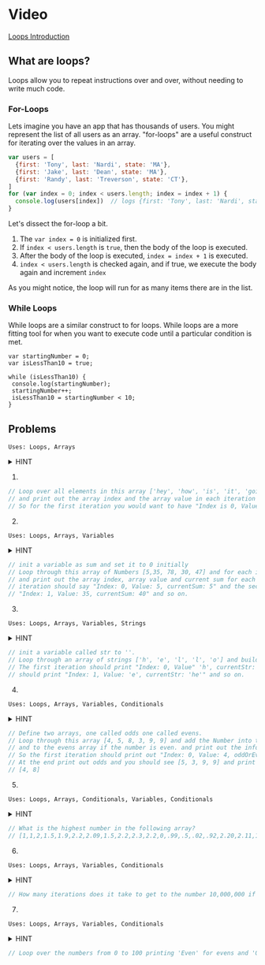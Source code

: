 # Video

[Loops Introduction](https://www.youtube.com/watch?v=xIEgFdwVY7o)

## What are loops?

Loops allow you to repeat instructions over and over, without needing to write much code.


### For-Loops

Lets imagine you have an app that has thousands of users. You might represent the list of all users as an array. "for-loops" are a useful construct for iterating over the values in an array.
```javascript
var users = [
  {first: 'Tony', last: 'Nardi', state: 'MA'},
  {first: 'Jake', last: 'Dean', state: 'MA'},
  {first: 'Randy', last: 'Treverson', state: 'CT'},
]
for (var index = 0; index < users.length; index = index + 1) {
  console.log(users[index])  // logs {first: 'Tony', last: 'Nardi', state: 'MA'} etc
}
```

Let's dissect the for-loop a bit.

1. The `var index = 0` is initialized first.
2. If `index < users.length` is `true`, then the body of the loop is executed.
3. After the body of the loop is executed, `index = index + 1` is executed.
4. `index < users.length` is checked again, and if true, we execute the body again and increment `index`

As you might notice, the loop will run for as many items there are in the list.

### While Loops

While loops are a similar construct to for loops. While loops are a more fitting tool for when you want to execute code until a particular condition is met.
```
var startingNumber = 0;
var isLessThan10 = true;

while (isLessThan10) {
 console.log(startingNumber);
 startingNumber++;
 isLessThan10 = startingNumber < 10;
}
```

## Problems

`Uses: Loops, Arrays`
<details><summary>HINT</summary>
  <p>
  
  <pre><code>
  var array = ['hey', 'how', 'is', 'it', 'going'];
  for () {
    
  }
  </code></pre>
  
  </p>
</details>

1.

```javascript
// Loop over all elements in this array ['hey', 'how', 'is', 'it', 'going']
// and print out the array index and the array value in each iteration of the loop.
// So for the first iteration you would want to have "Index is 0, Value is 'hey'" and so on.
```

2.
`Uses: Loops, Arrays, Variables`
<details><summary>HINT</summary><p>
  
  <pre><code>
  var sum = 0;
  var numbers = [5,35, 78, 30, 47];
  for () {
  
  }
</pre></code>
  
</p></details>

```javascript
// init a variable as sum and set it to 0 initially
// Loop through this array of Numbers [5,35, 78, 30, 47] and for each iteration add the value to sum
// and print out the array index, array value and current sum for each iteration so the first
// iteration should say "Index: 0, Value: 5, currentSum: 5" and the second iteration should say
// "Index: 1, Value: 35, currentSum: 40" and so on.
```
3.
`Uses: Loops, Arrays, Variables, Strings`
<details><summary>HINT</summary><p>
  
  <pre><code>
  var str = '';
  var strArray = ['h', 'e', 'l', 'l', 'o']
  for () {

  }
  </pre></code>
  
</p></details>

```javascript
// init a variable called str to ''.
// Loop through an array of strings ['h', 'e', 'l', 'l', 'o'] and build up str for each iteration.
// The first iteration should print "Index: 0, Value" 'h', currentStr: 'h'" and the second iteration
// should print "Index: 1, Value: 'e', currentStr: 'he'" and so on.
```

4.
`Uses: Loops, Arrays, Variables, Conditionals`
<details><summary>HINT</summary><p>
  
  <pre><code>
  var odds = [];
  var evens = [];
  var numbers = [4, 5, 8, 3, 9, 9];
  for () {
  
  }
  console.log(odds);
  console.log(evens);
  </pre></code>
  
</p></details>

```javascript
// Define two arrays, one called odds one called evens.
// Loop through this array [4, 5, 8, 3, 9, 9] and add the Number into the odds array if the number is odd,
// and to the evens array if the number is even. and print out the information for each iteration.
// So the first iteration should print out "Index: 0, Value: 4, oddOrEven: 'even'"
// At the end print out odds and you should see [5, 3, 9, 9] and print out evens and you should see
// [4, 8]
```

5.
`Uses: Loops, Arrays, Conditionals, Variables, Conditionals`
<details><summary>HINT</summary><p>
  
    <pre><code>
  var highestNumber = 0;
  for () {
    if (currentNumber > highestNumber) {
      highestNumber = currentNumber;
    }
  }
    </pre></code>
  
</p></details>

```javascript
// What is the highest number in the following array?
// [1,1,2,1.5,1.9,2.2,2.09,1.5,2.2,2.3,2.2,0,.99,.5,.02,.92,2.20,2.11,1,1,1.22,1,9,.3,.5]
```

6.
`Uses: Loops, Arrays, Variables, Conditionals`
<details><summary>HINT</summary><p>
  
    <pre><code>
  var totalIterations = 0;
  var sum = 1.5;
  while (sum < 10000000) {
    sum = sum * 1.5;
    totalIterations++
  }
  console.log(totalIterations)
    </pre></code>
  
</p></details>

```javascript
// How many iterations does it take to get to the number 10,000,000 if you only multiply `1.5` by itself?
```

7.
`Uses: Loops, Arrays, Variables, Conditionals`
<details><summary>HINT</summary><p>
  
    <pre><code>
  var i = 0;
  while(i < 100) {
    i++
  }
    </pre></code>
  
</p></details>

```javascript
// Loop over the numbers from 0 to 100 printing 'Even' for evens and 'Odd' for odds.
```

